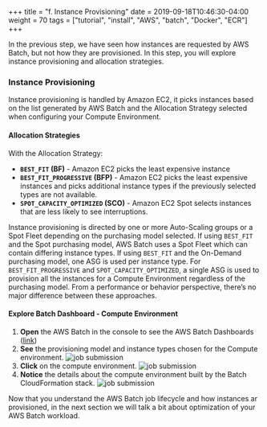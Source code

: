 +++
title = "f. Instance Provisioning"
date = 2019-09-18T10:46:30-04:00
weight = 70
tags = ["tutorial", "install", "AWS", "batch", "Docker", "ECR"]
+++

In the previous step, we have seen how instances are requested by AWS Batch, but not how they are provisioned. In this step, you will explore instance provisioning and allocation strategies.


### Instance Provisioning

Instance provisioning is handled by Amazon EC2, it picks instances based on the list generated by AWS Batch and the Allocation Strategy selected when configuring your Compute Environment. 


#### Allocation Strategies
With the Allocation Strategy: 
- **`BEST_FIT` (BF)** - Amazon EC2 picks the least expensive instance
- **`BEST_FIT_PROGRESSIVE` (BFP)** - Amazon EC2 picks the least expensive instances and picks additional instance types if the previously selected types are not available.
- **`SPOT_CAPACITY_OPTIMIZED` (SCO)** - Amazon EC2 Spot selects instances that are less likely to see interruptions.

Instance provisioning is directed by one or more Auto-Scaling groups or a Spot Fleet depending on the purchasing model selected. If using `BEST_FIT` and the Spot purchasing model, AWS Batch uses a Spot Fleet which can contain differing instance types. If using `BEST_FIT` and the On-Demand purchasing model, one ASG is used per instance type. For `BEST_FIT_PROGRESSIVE` and `SPOT_CAPACITY_OPTIMIZED`, a single ASG is used to provision all the instances for a Compute Environment regardless of the purchasing model. From a performance or behavior perspective, there’s no major difference between these approaches.

#### Explore Batch Dashboard - Compute Environment
1. **Open** the AWS Batch in the console to see the AWS Batch Dashboards ([link](https://console.aws.amazon.com/batch/))
2. **See** the provisioning model and instance types chosen for the Compute environment. ![job submission](/images/aws-batch/deep-dive/AWS_Batch___Dashboard-2.png)
3. **Click** on the compute environment.
![job submission](/images/aws-batch/deep-dive/AWS_Batch___Dashboard-2-2.png)
4. **Notice** the details about the compute environment built by the Batch CloudFormation stack. ![job submission](/images/aws-batch/deep-dive/AWS_Batch___Compute_environments___Details___ComputeEnvironment1-lxGus0AlMOsVNSaw.png) 

Now that you understand the AWS Batch job lifecycle and how instances ar provisioned, in the next section we will talk a bit about optimization of your AWS Batch workload.
